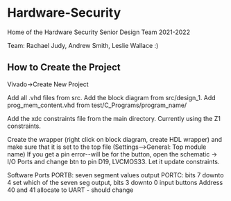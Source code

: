 # Hardware-Security
Home of the Hardware Security Senior Design Team 2021-2022

Team: Rachael Judy, Andrew Smith, Leslie Wallace :)


## How to Create the Project
Vivado->Create New Project

Add all .vhd files from src. Add the block diagram from src/design_1. Add prog_mem_content.vhd from test/C_Programs/program_name/

Add the xdc constraints file from the main directory. Currently using the Z1 constraints.

Create the wrapper (right click on block diagram, create HDL wrapper) and make sure that it is set to the top file (Settings-->General: Top module name)
If you get a pin error--will be for the button, open the schematic -> I/O Ports and change btn to pin D19, LVCMOS33. Let it update constraints.


Software Ports
PORTB: seven segment values output
PORTC: bits 7 downto 4 set which of the seven seg output, bits 3 downto 0 input buttons
Address 40 and 41 allocate to UART - should change